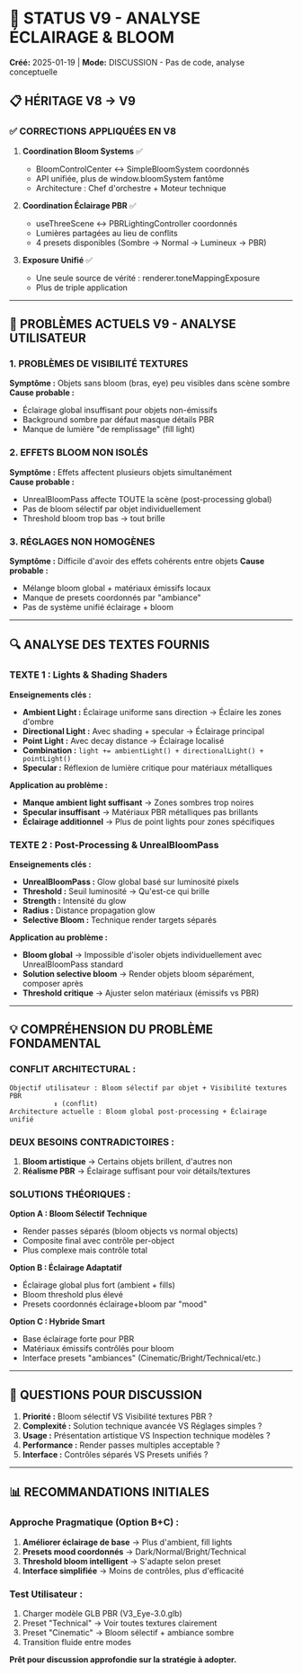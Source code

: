 # 🎯 STATUS V9 - ANALYSE ÉCLAIRAGE & BLOOM
**Créé:** 2025-01-19 | **Mode:** DISCUSSION - Pas de code, analyse conceptuelle

## 📋 HÉRITAGE V8 → V9

### ✅ **CORRECTIONS APPLIQUÉES EN V8**
1. **Coordination Bloom Systems** ✅
   - BloomControlCenter ↔ SimpleBloomSystem coordonnés
   - API unifiée, plus de window.bloomSystem fantôme
   - Architecture : Chef d'orchestre + Moteur technique

2. **Coordination Éclairage PBR** ✅  
   - useThreeScene ↔ PBRLightingController coordonnés
   - Lumières partagées au lieu de conflits
   - 4 presets disponibles (Sombre → Normal → Lumineux → PBR)

3. **Exposure Unifié** ✅
   - Une seule source de vérité : renderer.toneMappingExposure
   - Plus de triple application

---

## 🚨 **PROBLÈMES ACTUELS V9 - ANALYSE UTILISATEUR**

### **1. PROBLÈMES DE VISIBILITÉ TEXTURES**
**Symptôme :** Objets sans bloom (bras, eye) peu visibles dans scène sombre
**Cause probable :** 
- Éclairage global insuffisant pour objets non-émissifs
- Background sombre par défaut masque détails PBR
- Manque de lumière "de remplissage" (fill light)

### **2. EFFETS BLOOM NON ISOLÉS**
**Symptôme :** Effets affectent plusieurs objets simultanément  
**Cause probable :**
- UnrealBloomPass affecte TOUTE la scène (post-processing global)
- Pas de bloom sélectif par objet individuellement
- Threshold bloom trop bas → tout brille

### **3. RÉGLAGES NON HOMOGÈNES**
**Symptôme :** Difficile d'avoir des effets cohérents entre objets
**Cause probable :**
- Mélange bloom global + matériaux émissifs locaux
- Manque de presets coordonnés par "ambiance"
- Pas de système unifié éclairage + bloom

---

## 🔍 **ANALYSE DES TEXTES FOURNIS**

### **TEXTE 1 : Lights & Shading Shaders**
**Enseignements clés :**
- **Ambient Light :** Éclairage uniforme sans direction → Éclaire les zones d'ombre
- **Directional Light :** Avec shading + specular → Éclairage principal
- **Point Light :** Avec decay distance → Éclairage localisé
- **Combination :** `light += ambientLight() + directionalLight() + pointLight()`
- **Specular :** Réflexion de lumière critique pour matériaux métalliques

**Application au problème :**
- **Manque ambient light suffisant** → Zones sombres trop noires
- **Specular insuffisant** → Matériaux PBR métalliques pas brillants
- **Éclairage additionnel** → Plus de point lights pour zones spécifiques

### **TEXTE 2 : Post-Processing & UnrealBloomPass**
**Enseignements clés :**
- **UnrealBloomPass :** Glow global basé sur luminosité pixels
- **Threshold :** Seuil luminosité → Qu'est-ce qui brille
- **Strength :** Intensité du glow
- **Radius :** Distance propagation glow
- **Selective Bloom :** Technique render targets séparés

**Application au problème :**
- **Bloom global** → Impossible d'isoler objets individuellement avec UnrealBloomPass standard
- **Solution selective bloom** → Render objets bloom séparément, composer après
- **Threshold critique** → Ajuster selon matériaux (émissifs vs PBR)

---

## 💡 **COMPRÉHENSION DU PROBLÈME FONDAMENTAL**

### **CONFLIT ARCHITECTURAL :**
```
Objectif utilisateur : Bloom sélectif par objet + Visibilité textures PBR
           ↕️ (conflit)
Architecture actuelle : Bloom global post-processing + Éclairage unifié
```

### **DEUX BESOINS CONTRADICTOIRES :**
1. **Bloom artistique** → Certains objets brillent, d'autres non
2. **Réalisme PBR** → Éclairage suffisant pour voir détails/textures

### **SOLUTIONS THÉORIQUES :**

**Option A : Bloom Sélectif Technique**
- Render passes séparés (bloom objects vs normal objects)  
- Composite final avec contrôle per-object
- Plus complexe mais contrôle total

**Option B : Éclairage Adaptatif**
- Éclairage global plus fort (ambient + fills)
- Bloom threshold plus élevé  
- Presets coordonnés éclairage+bloom par "mood"

**Option C : Hybride Smart**
- Base éclairage forte pour PBR
- Matériaux émissifs contrôlés pour bloom
- Interface presets "ambiances" (Cinematic/Bright/Technical/etc.)

---

## 🎯 **QUESTIONS POUR DISCUSSION**

1. **Priorité :** Bloom sélectif VS Visibilité textures PBR ?
2. **Complexité :** Solution technique avancée VS Réglages simples ?
3. **Usage :** Présentation artistique VS Inspection technique modèles ?
4. **Performance :** Render passes multiples acceptable ?
5. **Interface :** Contrôles séparés VS Presets unifiés ?

---

## 📊 **RECOMMANDATIONS INITIALES**

### **Approche Pragmatique (Option B+C) :**
1. **Améliorer éclairage de base** → Plus d'ambient, fill lights
2. **Presets mood coordonnés** → Dark/Normal/Bright/Technical
3. **Threshold bloom intelligent** → S'adapte selon preset
4. **Interface simplifiée** → Moins de contrôles, plus d'efficacité

### **Test Utilisateur :**
1. Charger modèle GLB PBR (V3_Eye-3.0.glb)
2. Preset "Technical" → Voir toutes textures clairement
3. Preset "Cinematic" → Bloom sélectif + ambiance sombre
4. Transition fluide entre modes

**Prêt pour discussion approfondie sur la stratégie à adopter.**
